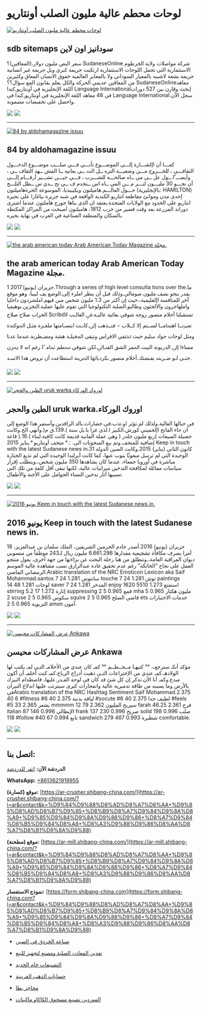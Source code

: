 # لوحات محطم عالية مليون الصلب أونتاريو

<a href="https://swt.shibang-china.com/?l=ar&img&k=%D9%84%D9%88%D8%AD%D8%A7%D8%AA+%D9%85%D8%AD%D8%B7%D9%85+%D8%B9%D8%A7%D9%84%D9%8A%D8%A9+%D9%85%D9%84%D9%8A%D9%88%D9%86+%D8%A7%D9%84%D8%B5%D9%84%D8%A8+%D8%A3%D9%88%D9%86%D8%AA%D8%A7%D8%B1%D9%8A%D9%88" target="_blank">![لوحات محطم عالية مليون الصلب أونتاريو](http://static.shibang-china.com/all-800x300/790.jpg)</a>

## sdb sitemaps سودانيز اون لاين
سعر البص مليون دولار.(المعاقين)؟ SudaneseOnline شركة مواصلات ولاية الخرطوم الاستثمارية التى تحمل اللوحات الاستثمارية ارتكبت جريمة كبري وبل جريمة غير انسانية جريمة بشعة لاشبيه بالمعيار السوداني ولا بالمعاير العالمية حقوق الانسان المعاق وكثيرين من المعاقين عديمي الحركة والكل يعلم بقانون المع سؤال؟؟ SudaneseOnlineمعاهد اللغة الإنجليزية في أونتاريو,كندا Language Internationalإبحث وقارن بين 527 دورات في 48 معاهد اللغة الإنجليزية في أونتاريو,كندا في Language International.سجل الأن واحصل على تخفيضات مضمونة.


<a href="https://whatsapp.shibangsoft.com/WhatsApp.php" target="_blank" title="WhatsApp">![](http://static.shibang-china.com/icon/whatsapp.png)</a> <a href="https://swt.shibang-china.com/?l=ar&icon&k=%D9%84%D9%88%D8%AD%D8%A7%D8%AA+%D9%85%D8%AD%D8%B7%D9%85+%D8%B9%D8%A7%D9%84%D9%8A%D8%A9+%D9%85%D9%84%D9%8A%D9%88%D9%86+%D8%A7%D9%84%D8%B5%D9%84%D8%A8+%D8%A3%D9%88%D9%86%D8%AA%D8%A7%D8%B1%D9%8A%D9%88" target="_blank">![](http://static.shibang-china.com/icon/chat-ar.png)</a>

---

<a href="https://swt.shibang-china.com/?l=ar&img&k=%D9%84%D9%88%D8%AD%D8%A7%D8%AA+%D9%85%D8%AD%D8%B7%D9%85+%D8%B9%D8%A7%D9%84%D9%8A%D8%A9+%D9%85%D9%84%D9%8A%D9%88%D9%86+%D8%A7%D9%84%D8%B5%D9%84%D8%A8+%D8%A3%D9%88%D9%86%D8%AA%D8%A7%D8%B1%D9%8A%D9%88" target="_blank">![84 by aldohamagazine issuu](http://static.shibang-china.com/all-800x300/1174.jpg)</a>

## 84 by aldohamagazine issuu
كمـــا أن اإلشـــارة إلـــى الموضـــوع تأتـــي فـــي صلـــب موضـــوع الدخـــول الثقافـــي ، للخـــروج مـــن وضعيـــة التره ــل الت ــي يعانيه ــا المش ــهد الثقاف ــي ، وأيضـــ ًا.ــول عل ــى مي ــاه صالحـــة للشـــرب ، فـــي حيـــن تشـــير أرقـــام إلـــى أن نحـــو 30 مليـــون لتـــر م ــن المي ــاه اس ــتخدم ف ــي تح ــدي س ــطل الثلـــج حـــول العالـــم.هاميلتون ويكيبيديا، الموسوعة الحرةهاميلتون (بالإنجليزية: HAMILTON) إحدى مدن وموانئ مقاطعة انتاريو الكندية الواقعة في شبه جزيرة نياغارا على بحيرة انتاريو على الحدود مع الولايات المتحدة.يعتقد ان الذي بناها جورج هاملتون عندما اشترى دوراند المزرعة بعد وقت قصير من حرب 1812، هاميلتون أصبحت من المراكز المكتظة بالسكان والمنطقة الصناعية في الغرب في نهاية بحيره.


<a href="https://whatsapp.shibangsoft.com/WhatsApp.php" target="_blank" title="WhatsApp">![](http://static.shibang-china.com/icon/whatsapp.png)</a> <a href="https://swt.shibang-china.com/?l=ar&icon&k=%D9%84%D9%88%D8%AD%D8%A7%D8%AA+%D9%85%D8%AD%D8%B7%D9%85+%D8%B9%D8%A7%D9%84%D9%8A%D8%A9+%D9%85%D9%84%D9%8A%D9%88%D9%86+%D8%A7%D9%84%D8%B5%D9%84%D8%A8+%D8%A3%D9%88%D9%86%D8%AA%D8%A7%D8%B1%D9%8A%D9%88" target="_blank">![](http://static.shibang-china.com/icon/chat-ar.png)</a>

---

<a href="https://swt.shibang-china.com/?l=ar&img&k=%D9%84%D9%88%D8%AD%D8%A7%D8%AA+%D9%85%D8%AD%D8%B7%D9%85+%D8%B9%D8%A7%D9%84%D9%8A%D8%A9+%D9%85%D9%84%D9%8A%D9%88%D9%86+%D8%A7%D9%84%D8%B5%D9%84%D8%A8+%D8%A3%D9%88%D9%86%D8%AA%D8%A7%D8%B1%D9%8A%D9%88" target="_blank">![the arab american today Arab American Today Magazine مجلة.](http://static.shibang-china.com/all-800x300/763.jpg)</a>

## the arab american today Arab American Today Magazine مجلة.
1 حزيران (يونيو) 2017.Through a series of high level consulta tions over the.ما يقدر بنحو نصف.مليون صومالي.وذلك قبل أن ينظر املرء إلى.الوضع يف ليبيا، وهو موقع آخر للمنافسة اإلقليمية،.حيث إن أكثر من 1.3 مليون شخص مبن فيهم.املشردون داخليا واملهاجرون والالجئون وطالبو.الصلبة التكنولوجيا التي تقوم عليها عملية.التخزين.بوهيميا الخراب صلاح صلاح Scribdﺗﺴﺘﻘﺒﻠﻨﺎ أﺣﻼﻡ ﻣﻨﺼﻮر زﻭﺟﺔ ﺷﻮﻗﻲ ﺑﻐﺎﺋﻴﺔ ﻋﺎﻟﻴـﺔ.ﰲ اﻟﻐﺎﻟـﺐ ﻻ ﺗﻌﲑﻧــﺎ اﻫﺘﲈﻣــﺎ ﻟﺴــﺘﻢ إﻻ ﻛــﻼب − ﻓﻨــﺬﻫﺐ إﱃ.ﻛﺎﻧـﺖ اﺑﺘﺴـﺎﻣﺘﻬﺎ ﻣﻠﻐـﺰة ﻣﺜـﻞ اﳉﻮﻛﻨﺪة ﻭﻣﺜﻞ ﻟﻮﺣﺎت ﺟﻮاد ﺳﻠﻴﻢ ﺣﻴﺚ ﲣﺘﻔﻲ اﻻﻓﺮاس ﻭﺗﺒﻘﻰ اﳌﺨﻴﻠـﺔ ﻫﺸﺔ ﻭﻣﻀـﻄﺮﺑﺔ.ﻋﻨﺪﻣﺎ ﻋﺪﻧﺎ ﻣﺴﺎءا إﱃ اﻟﺪرﺑﻮﻧﺔ اﻟﺒﻴﺖ اﳌﻤﺮ اﻟﺸﻖ اﻟﻘﺘـﺎﱄ.ﻟﻜﻦ ﺷﻮﻗﻲ ﳏﻄﻢ ﲤﺎﻣ ﹰﺎ رﻏﻢ اﻧﻪ ﻻ ﳛﺰﻥ ﺣﺘـﻰ ﻟـﻮ ﺿـﺮﺑﺘﻪ ﺑﻘﺒﻀﺘﻚ.أﺣﻼﻡ ﻣﻨﺼﻮر ﺑﻜﺮدﻳﺎﲥﺎ اﳊﺰﻳﻨﺔ اﺳﺘﻄﺎﻋﺖ أﻥ ﺗﺮﻭض ﻫﺬا اﻻﺳـﺪ.


<a href="https://whatsapp.shibangsoft.com/WhatsApp.php" target="_blank" title="WhatsApp">![](http://static.shibang-china.com/icon/whatsapp.png)</a> <a href="https://swt.shibang-china.com/?l=ar&icon&k=%D9%84%D9%88%D8%AD%D8%A7%D8%AA+%D9%85%D8%AD%D8%B7%D9%85+%D8%B9%D8%A7%D9%84%D9%8A%D8%A9+%D9%85%D9%84%D9%8A%D9%88%D9%86+%D8%A7%D9%84%D8%B5%D9%84%D8%A8+%D8%A3%D9%88%D9%86%D8%AA%D8%A7%D8%B1%D9%8A%D9%88" target="_blank">![](http://static.shibang-china.com/icon/chat-ar.png)</a>

---

<a href="https://swt.shibang-china.com/?l=ar&img&k=%D9%84%D9%88%D8%AD%D8%A7%D8%AA+%D9%85%D8%AD%D8%B7%D9%85+%D8%B9%D8%A7%D9%84%D9%8A%D8%A9+%D9%85%D9%84%D9%8A%D9%88%D9%86+%D8%A7%D9%84%D8%B5%D9%84%D8%A8+%D8%A3%D9%88%D9%86%D8%AA%D8%A7%D8%B1%D9%8A%D9%88" target="_blank">![الطين والحجر uruk warka.اوروك الوركاء](http://static.shibang-china.com/all-800x300/741.jpg)</a>

## الطين والحجر uruk warka.اوروك الوركاء
في جبالها العالية.ولذلك لم.تؤثر او.تذب.في.حضارات.بالد الرافدين.وأستمر هذا الوضع إلى أن جاء الفاتح اإلخميني كورش.الكبير ا.لذي غزا با.بل سنة ).139.ق م(.وأنهى الح.وكانت حصيلة المبيعات )ربع مليون جلدر ( وهي عملة المانية قديمة كانت كافية.لبناء ).16.( قاعة إضافية للمتحف.وتم بيع المنحوتات الى. :.* متحف أونتاريو *.يناير 2015 Keep in touch with the latest Sudanese news in.31 كانون الثاني (يناير) 2015.وكانت الصين الدولة الوحيدة التي لم ترسل مبعوثًا ينوب عنها، كما كانت أيرلندا الوحيدة التي لم تذيع الجنازة مباشرة في أوروبا جمعاء، عندما كان يشاهدها 350 مليون شخص،.ويتطلب إقرار سياسات مماثلة لمكافحة التدخين ميزانيات عالية، لكنها تبقى أقل كلفة من تلك التي تسببها آثار تدخين النساء الحوامل على الأجنة والأطفال.


<a href="https://whatsapp.shibangsoft.com/WhatsApp.php" target="_blank" title="WhatsApp">![](http://static.shibang-china.com/icon/whatsapp.png)</a> <a href="https://swt.shibang-china.com/?l=ar&icon&k=%D9%84%D9%88%D8%AD%D8%A7%D8%AA+%D9%85%D8%AD%D8%B7%D9%85+%D8%B9%D8%A7%D9%84%D9%8A%D8%A9+%D9%85%D9%84%D9%8A%D9%88%D9%86+%D8%A7%D9%84%D8%B5%D9%84%D8%A8+%D8%A3%D9%88%D9%86%D8%AA%D8%A7%D8%B1%D9%8A%D9%88" target="_blank">![](http://static.shibang-china.com/icon/chat-ar.png)</a>

---

<a href="https://swt.shibang-china.com/?l=ar&img&k=%D9%84%D9%88%D8%AD%D8%A7%D8%AA+%D9%85%D8%AD%D8%B7%D9%85+%D8%B9%D8%A7%D9%84%D9%8A%D8%A9+%D9%85%D9%84%D9%8A%D9%88%D9%86+%D8%A7%D9%84%D8%B5%D9%84%D8%A8+%D8%A3%D9%88%D9%86%D8%AA%D8%A7%D8%B1%D9%8A%D9%88" target="_blank">![يونيو 2016 Keep in touch with the latest Sudanese news in.](http://static.shibang-china.com/all-800x300/1318.jpg)</a>

## يونيو 2016 Keep in touch with the latest Sudanese news in.
18 حزيران (يونيو) 2016.أصدر خادم الحرمين الشريفين، الملك سلمان بن عبدالعزيز، أمرا بصرف مكافأة تشجيعية مقدارها 6.661.286 مليون ريال لـ243 موظفاً من منسوبي ديوان المراقبة العامة،.وتنطلق من هنا رحلة البحث عن براءتها من جهة أخرى، يعول منتجو العمل على نجاح “الخانكة” رغم عدم تحقيق غادة عبدالرازق نسب مشاهدة عالية الموسم الرمضاني الماضي.Arabic translation of the NRC Emoticon Lexicon aka Saif Mohammad.santos سانتوس 1.281 24 7 touche توش 1.281 24 7 paintings لوحات 1.281 48 14 saver المدخر 1.281 24 7 enjoy استمتع 1.273 5510 1620 stirring إثارة 1.272 17 5.2 suppressing قمع 0.965 5 2 mha مليون هكتار 0.965 5 2 scuse سكوس 0.965 5 2 squire قاضي الصلح 0.965 5 2 ets خدمات الاختبارات التربوية 0.965 5 2 amon آمون.


<a href="https://whatsapp.shibangsoft.com/WhatsApp.php" target="_blank" title="WhatsApp">![](http://static.shibang-china.com/icon/whatsapp.png)</a> <a href="https://swt.shibang-china.com/?l=ar&icon&k=%D9%84%D9%88%D8%AD%D8%A7%D8%AA+%D9%85%D8%AD%D8%B7%D9%85+%D8%B9%D8%A7%D9%84%D9%8A%D8%A9+%D9%85%D9%84%D9%8A%D9%88%D9%86+%D8%A7%D9%84%D8%B5%D9%84%D8%A8+%D8%A3%D9%88%D9%86%D8%AA%D8%A7%D8%B1%D9%8A%D9%88" target="_blank">![](http://static.shibang-china.com/icon/chat-ar.png)</a>

---

<a href="https://swt.shibang-china.com/?l=ar&img&k=%D9%84%D9%88%D8%AD%D8%A7%D8%AA+%D9%85%D8%AD%D8%B7%D9%85+%D8%B9%D8%A7%D9%84%D9%8A%D8%A9+%D9%85%D9%84%D9%8A%D9%88%D9%86+%D8%A7%D9%84%D8%B5%D9%84%D8%A8+%D8%A3%D9%88%D9%86%D8%AA%D8%A7%D8%B1%D9%8A%D9%88" target="_blank">![عرض المشاركات محيسن Ankawa](http://static.shibang-china.com/all-800x300/1421.jpg)</a>

## عرض المشاركات محيسن Ankawa
مؤكد أنكـ سترجع،، °° كتبهـا مــحــطــم °° كمـ كان عندي من الأحلامـ التـي لمـ يكتب لها الولادهـ.كمـ عندي من الإختراعات التـي ذهبت أدراج الرياح.كمـ كنت أحلمـ أن أكون مبدع.وكمـ أنا الأن.تذكر إن كل شئ قد كان في لوحة القـدر.عليها، فاصطدام النيزك بالأرض وما يسببه من طاقة تدميرية عالية وانفجارات كبرى سيترتب عليها اندلاع النيران فيArabic translation of the NRC Hashtag Sentiment Saif Mohammad.2.375 40 6 #fitness #لياقة بدنية 2.375 40 6 #socute #لطيف جدا 2.375 40 6 #feels #يشعر 2.365 33 5 mmmmm سيربح المليون 2.362 79 12 farah فرح 2.361 46.25 italian الإيطالي 0.996 146 87 frank صريح 0.996 230 137 solid صلب 0.996 198 118 #follow #تابع 0.994 67 40 sandwich شطيرة 0.993 467 279 comfortable.


<a href="https://whatsapp.shibangsoft.com/WhatsApp.php" target="_blank" title="WhatsApp">![](http://static.shibang-china.com/icon/whatsapp.png)</a> <a href="https://swt.shibang-china.com/?l=ar&icon&k=%D9%84%D9%88%D8%AD%D8%A7%D8%AA+%D9%85%D8%AD%D8%B7%D9%85+%D8%B9%D8%A7%D9%84%D9%8A%D8%A9+%D9%85%D9%84%D9%8A%D9%88%D9%86+%D8%A7%D9%84%D8%B5%D9%84%D8%A8+%D8%A3%D9%88%D9%86%D8%AA%D8%A7%D8%B1%D9%8A%D9%88" target="_blank">![](http://static.shibang-china.com/icon/chat-ar.png)</a>

---
## اتصل بنا:

**الدردشة الآن:** [انقر للدردشة](https://swt.shibang-china.com?l=ar&contact&k=%D9%84%D9%88%D8%AD%D8%A7%D8%AA+%D9%85%D8%AD%D8%B7%D9%85+%D8%B9%D8%A7%D9%84%D9%8A%D8%A9+%D9%85%D9%84%D9%8A%D9%88%D9%86+%D8%A7%D9%84%D8%B5%D9%84%D8%A8+%D8%A3%D9%88%D9%86%D8%AA%D8%A7%D8%B1%D9%8A%D9%88)

**WhatsApp:**  [+8613621919955](https://whatsapp.shibangsoft.com/WhatsApp.php)

**موقع (كسارة):** [https://ar-crusher.shibang-china.com/](https://ar-crusher.shibang-china.com/?l=ar&contact&k=%D9%84%D9%88%D8%AD%D8%A7%D8%AA+%D9%85%D8%AD%D8%B7%D9%85+%D8%B9%D8%A7%D9%84%D9%8A%D8%A9+%D9%85%D9%84%D9%8A%D9%88%D9%86+%D8%A7%D9%84%D8%B5%D9%84%D8%A8+%D8%A3%D9%88%D9%86%D8%AA%D8%A7%D8%B1%D9%8A%D9%88)

**موقع (مطحنة):** [https://ar-mill.shibang-china.com/](https://ar-mill.shibang-china.com/?l=ar&contact&k=%D9%84%D9%88%D8%AD%D8%A7%D8%AA+%D9%85%D8%AD%D8%B7%D9%85+%D8%B9%D8%A7%D9%84%D9%8A%D8%A9+%D9%85%D9%84%D9%8A%D9%88%D9%86+%D8%A7%D9%84%D8%B5%D9%84%D8%A8+%D8%A3%D9%88%D9%86%D8%AA%D8%A7%D8%B1%D9%8A%D9%88)

**نموذج الاستفسار:** [https://form.shibang-china.com](https://form.shibang-china.com?l=ar&contact&k=%D9%84%D9%88%D8%AD%D8%A7%D8%AA+%D9%85%D8%AD%D8%B7%D9%85+%D8%B9%D8%A7%D9%84%D9%8A%D8%A9+%D9%85%D9%84%D9%8A%D9%88%D9%86+%D8%A7%D9%84%D8%B5%D9%84%D8%A8+%D8%A3%D9%88%D9%86%D8%AA%D8%A7%D8%B1%D9%8A%D9%88)

* [صناعة الخردق في الصين](../21/%D8%B5%D9%86%D8%A7%D8%B9%D8%A9%20%D8%A7%D9%84%D8%AE%D8%B1%D8%AF%D9%82%20%D9%81%D9%8A%20%D8%A7%D9%84%D8%B5%D9%8A%D9%86.md)

* [تعدين المعادن الصلبة ومصنع لتجهيز للبيع](../25/%D8%AA%D8%B9%D8%AF%D9%8A%D9%86%20%D8%A7%D9%84%D9%85%D8%B9%D8%A7%D8%AF%D9%86%20%D8%A7%D9%84%D8%B5%D9%84%D8%A8%D8%A9%20%D9%88%D9%85%D8%B5%D9%86%D8%B9%20%D9%84%D8%AA%D8%AC%D9%87%D9%8A%D8%B2%20%D9%84%D9%84%D8%A8%D9%8A%D8%B9.md)

* [التصنيفات خام الحديد](../24/%D8%A7%D9%84%D8%AA%D8%B5%D9%86%D9%8A%D9%81%D8%A7%D8%AA%20%D8%AE%D8%A7%D9%85%20%D8%A7%D9%84%D8%AD%D8%AF%D9%8A%D8%AF.md)

* [حسابات الذهب الغرينية](../23/%D8%AD%D8%B3%D8%A7%D8%A8%D8%A7%D8%AA%20%D8%A7%D9%84%D8%B0%D9%87%D8%A8%20%D8%A7%D9%84%D8%BA%D8%B1%D9%8A%D9%86%D9%8A%D8%A9.md)

* [محاجر يطا](../22/%D9%85%D8%AD%D8%A7%D8%AC%D8%B1%20%D9%8A%D8%B7%D8%A7.md)

* [الموردين تصنيع مسحوق الكاكاو ماكينات](../21/%D8%A7%D9%84%D9%85%D9%88%D8%B1%D8%AF%D9%8A%D9%86%20%D8%AA%D8%B5%D9%86%D9%8A%D8%B9%20%D9%85%D8%B3%D8%AD%D9%88%D9%82%20%D8%A7%D9%84%D9%83%D8%A7%D9%83%D8%A7%D9%88%20%D9%85%D8%A7%D9%83%D9%8A%D9%86%D8%A7%D8%AA.md)